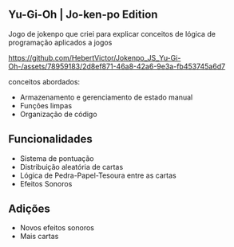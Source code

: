 ## Yu-Gi-Oh | Jo-ken-po Edition

Jogo de jokenpo que criei para explicar conceitos de lógica de programação aplicados a jogos


https://github.com/HebertVictor/Jokenpo_JS_Yu-Gi-Oh-/assets/78959183/2d8ef871-46a8-42a6-9e3a-fb453745a6d7


conceitos abordados:

- Armazenamento e gerenciamento de estado manual
- Funções limpas
- Organização de código


## Funcionalidades
- Sistema de pontuação
- Distribuição aleatória de cartas
- Lógica de Pedra-Papel-Tesoura entre as cartas
- Efeitos Sonoros

## Adições
- Novos efeitos sonoros
- Mais cartas 

